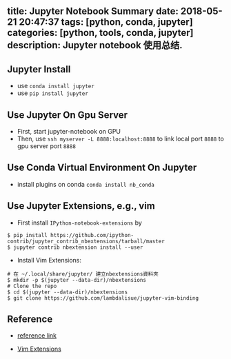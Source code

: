 title: Jupyter Notebook Summary
date: 2018-05-21 20:47:37
tags: [python, conda, jupyter]
categories: [python, tools, conda, jupyter]
description: Jupyter notebook 使用总结.
---

## Jupyter Install 

- use `conda install jupyter`
- use `pip install jupyter`

## Use Jupyter On Gpu Server

- First, start jupyter-notebook on GPU
- Then, use `ssh myserver -L 8888:localhost:8888` to link local port `8888` to gpu server port `8888`


## Use Conda Virtual Environment On Jupyter

- install plugins on conda `conda install nb_conda`

## Use Jupyter Extensions, e.g., vim

- First install `IPython-notebook-extensions` by 

```
$ pip install https://github.com/ipython-contrib/jupyter_contrib_nbextensions/tarball/master
$ jupyter contrib nbextension install --user

```

- Install Vim Extensions:

```
# 在 ~/.local/share/jupyter/ 建立nbextensions資料夾
$ mkdir -p $(jupyter --data-dir)/nbextensions
# Clone the repo
$ cd $(jupyter --data-dir)/nbextensions
$ git clone https://github.com/lambdalisue/jupyter-vim-binding

```

## Reference 

- [reference link](https://www.jianshu.com/p/afea092dda1d)

- [Vim Extensions](http://cyruschiu.github.io/2016/09/05/jupyter-notebook-vim-binding/)
